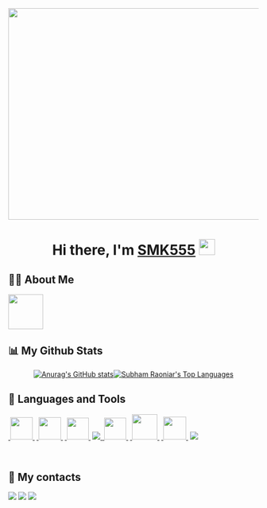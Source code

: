 <div align="center">
<!--   <img width="800px" height="125px" src="https://SMK555.netlify.app/Elkhan2003-icons/elcho.gif"/> -->
  <img width="800px" height="425px" src=" https://files.oaiusercontent.com/file-6YgN6ktkJ5BC875owTJnB1?se=2024-12-03T12%3A02%3A07Z&sp=r&sv=2024-08-04&sr=b&rscc=max-age%3D604800%2C%20immutable%2C%20private&rscd=attachment%3B%20filename%3De2da3b2a-0952-48d1-8eee-06398d3a4f8a.webp&sig=w2d2fFXyv5PfK0GZQNb9XCRVdwUgFrck4rxx/HN2ISM%3D"/>
   
</div>

<h1 align="center"><span class="hi">Hi there, </span><span class="name">I'm</span> <a class="hi" href="https://github.com/Elkhan2003" target="_blank">SMK555</a> 
<img src="https://github.com/blackcater/blackcater/raw/main/images/Hi.gif" height="32"/></h1>

## 🙋‍♂️ About Me

<a href="https://github.com/Elkhan2003">
  <img height="70" src="https://readme-typing-svg.herokuapp.com?color=FFE15D&lines=Just+Front+End+Developer"/>
</a>

## 📊 My Github Stats

<div style="display: flex; justify-content: center; align-items: center;">
<a href="https://github.com/Elkhan2003"><img alt="Anurag's GitHub stats" src="https://github-readme-stats.vercel.app/api?username=Elkhan2003&show_icons=true&theme=radical&hide_border=true&bg_color=0D1117">
</a>
<a href="https://github.com/Elkhan2003"><img alt="Subham Raoniar's Top Languages" src="https://github-readme-stats.vercel.app/api/top-langs/?username=Elkhan2003&langs_count=8&count_private=true&theme=react&hide_border=true&bg_color=0D1117">
</a>
</div>

<p align="center">
    <a href="https://github.com/Elkhan2003">
<!--         <img title="🔥 Get streak stats for your profile at git.io/streak-stats" alt="Subham Raoniar's streak" src="https://github-readme-streak-stats.herokuapp.com/?user=Elkhan2003&theme=black-ice&hide_border=true&stroke=0000&background=0D1117"/> -->
    </a>
</p>

## 🚀 Languages and Tools

<p align="left">
    <a href="https://nextjs.org/" target="_blank">&nbsp<img  width="45px" src="https://i.ibb.co/0ymcg1H/259-oooo-plus-removebg-preview.png"/>&nbsp</a>
    <a href="https://vitejs.dev/" target="_blank">&nbsp<img  width="45px" src="https://i.ibb.co/5s7hH59/1.png"/>&nbsp</a>
<!--     <a href="https://www.jetbrains.com/webstorm/" target="_blank">&nbsp<img  width="42px" src="https://upload.wikimedia.org/wikipedia/commons/7/71/WebStorm_Icon.png"/>&nbsp</a> -->
<!--     <a href="https://www.jetbrains.com/idea/" target="_blank">&nbsp<img  width="42px" src="https://www.digiseller.ru/preview/554839/p1_3426434_98691a2e.png"/>&nbsp</a> -->
    <a href="https://code.visualstudio.com/" target="_blank">&nbsp<img  width="44px"src="https://i.ibb.co/z65rXyV/vs-code.png"/>&nbsp</a>
    <a href="https://reactjs.org/" target="_blank"> <img src="https://img.icons8.com/color/48/000000/react-native.png"/> </a>
    <a href="https://www.typescriptlang.org/docs/handbook/react.html" target="_blank">&nbsp<img width="44px" src="https://i.ibb.co/myc6m6B/ica-FVm-C2-2x.jpg"/>&nbsp</a> 
    <a href="https://sass-scss.ru/" target="_blank">&nbsp<img width="51px" src="https://i.ibb.co/Z6kGf6Z/3.png"/>&nbsp</a> 
    <a href="https://nodejs.org/en" target="_blank">&nbsp<img width="46px" src="https://i.ibb.co/xmg56GJ/image.png"/>&nbsp</a> 
<!--     <a href="https://www.framer.com/motion/" target="_blank">&nbsp<img width="43px" src="https://i.ibb.co/JQ65k8b/image.png"/>&nbsp</a>  -->
<!--     <a href="https://firebase.google.com/" target="_blank"> <img src="https://img.icons8.com/color/48/000000/firebase.png"/> </a>  -->
    <a href="https://git-scm.com/" target="_blank"> <img src="https://img.icons8.com/color/48/000000/git.png"/> </a> 
</p>

<br/>

## 🔖 My contacts

<div class="contacts">
  <a href="https://wa.me/996708060774"><img src="https://img.shields.io/badge/-WhatsApp-090909?style=for-the-badge&logo=WhatsApp&logoColor=4ECB5A"></a>
  <a href="https://t.me/shaildaevich"><img src="https://img.shields.io/badge/-Telegram-090909?style=for-the-badge&logo=telegram&logoColor=27A0D9"></a>
  <a href="https://www.instagram.com/shaiyldaevich/"><img src="https://img.shields.io/badge/-Instagram-090909?style=for-the-badge&logo=instagram&logoColor=B4068E"></a>
<!--   <a href="https://vk.com/elcho_effects"><img src="https://img.shields.io/badge/-Vkontakte-090909?style=for-the-badge&logo=Vk&logoColor=4F7DB3"></a> -->
<!--   <a href="https://www.youtube.com/channel/UC9Vp5dVZkpf7pkffeiADP2A"><img src="https://img.shields.io/badge/-YouTube-090909?style=for-the-badge&logo=YouTube&logoColor=FF0000"></a> -->
<!--   <a href="https://www.facebook.com/Elcho911"><img src="https://img.shields.io/badge/-Facebook-090909?style=for-the-badge&logo=Facebook&logoColor=1195F5"></a> -->
</div>
